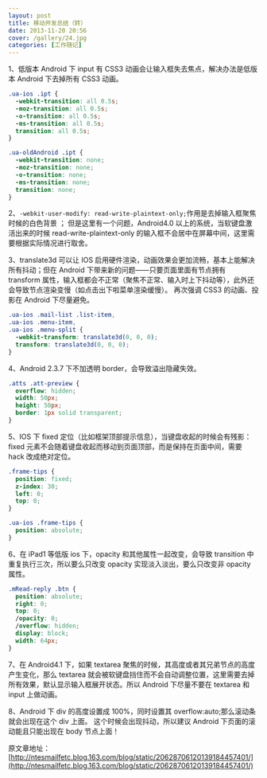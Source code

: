 ```yaml
---
layout: post
title: 移动开发总结（转）
date: 2013-11-20 20:56
cover: /gallery/24.jpg
categories: [工作随记]
---
```


1、低版本 Android 下 input 有 CSS3 动画会让输入框失去焦点，解决办法是低版本 Android 下去掉所有 CSS3 动画。

```css
.ua-ios .ipt {
  -webkit-transition: all 0.5s;
  -moz-transition: all 0.5s;
  -o-transition: all 0.5s;
  -ms-transition: all 0.5s;
  transition: all 0.5s;
}

.ua-oldAndroid .ipt {
  -webkit-transition: none;
  -moz-transition: none;
  -o-transition: none;
  -ms-transition: none;
  transition: none;
}
```

<!--more-->

2、`-webkit-user-modify: read-write-plaintext-only;`作用是去掉输入框聚焦时候的白色背景 ； 但是这里有一个问题，Android4.0 以上的系统，当软键盘激活出来的时候 read-write-plaintext-only 的输入框不会居中在屏幕中间，这里需要根据实际情况进行取舍。

3、translate3d 可以让 IOS 启用硬件渲染，动画效果会更加流畅，基本上能解决所有抖动；但在 Android 下带来新的问题——只要页面里面有节点拥有 transform 属性，输入框都会不正常（聚焦不正常、输入时上下抖动等），此外还会导致节点渲染变慢（如点击出下啦菜单渲染缓慢）。 再次强调 CSS3 的动画、投影在 Android 下尽量避免。

```css
.ua-ios .mail-list .list-item,
.ua-ios .menu-item,
.ua-ios .menu-split {
  -webkit-transform: translate3d(0, 0, 0);
  transform: translate3d(0, 0, 0);
}
```

4、Android 2.3.7 下不加透明 border，会导致溢出隐藏失效。

```css
.atts .att-preview {
  overflow: hidden;
  width: 50px;
  height: 50px;
  border: 1px solid transparent;
}
```

5、IOS 下 fixed 定位（比如框架顶部提示信息），当键盘收起的时候会有残影：fixed 元素不会随着键盘收起而移动到页面顶部，而是保持在页面中间，需要 hack 改成绝对定位。

```css
.frame-tips {
  position: fixed;
  z-index: 30;
  left: 0;
  top: 0;
}

.ua-ios .frame-tips {
  position: absolute;
}
```

6、在 iPad1 等低版 ios 下，opacity 和其他属性一起改变，会导致 transition 中重复执行三次，所以要么只改变 opacity 实现淡入淡出，要么只改变非 opacity 属性。

```css
.mRead-reply .btn {
  position: absolute;
  right: 0;
  top: 0;
  /opacity: 0;
  /overflow: hidden;
  display: block;
  width: 64px;
}
```

7、在 Android4.1 下，如果 textarea 聚焦的时候，其高度或者其兄弟节点的高度产生变化，那么 textarea 就会被软键盘挡住而不会自动调整位置，这里需要去掉所有效果，默认显示输入框展开状态。所以 Android 下尽量不要在 textarea 和 input 上做动画。

8、Android 下 div 的高度设置成 100%，同时设置其 overflow:auto;那么滚动条就会出现在这个 div 上面。 这个时候会出现抖动，所以建议 Android 下页面的滚动能且只能出现在 body 节点上面！

原文章地址：[http://ntesmailfetc.blog.163.com/blog/static/20628706120139184457401/](http://ntesmailfetc.blog.163.com/blog/static/20628706120139184457401/)
